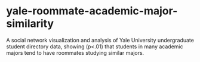 # yale-roommate-academic-major-similarity
A social network visualization and analysis of Yale University undergraduate student directory data, showing (p&lt;.01) that students in many academic majors tend to have roommates studying similar majors. 
